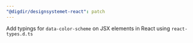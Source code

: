 ```yaml
---
"@digdir/designsystemet-react": patch
---
```


Add typings for `data-color-scheme` on JSX elements in React using `react-types.d.ts`
